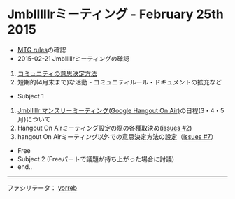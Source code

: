 # Jmblllllrミーティング - February 25th 2015

- [MTG rules](https://github.com/Jmblllllr/core/blob/master/mtg-rules.md)の確認
- 2015-02-21 Jmblllllrミーティングの確認
 1. [コミュニティの意思決定方法](https://github.com/Jmblllllr/core/blob/master/decision-making-guidelines.md)
 2. 短期的(4月末まで)な活動 - コミュニティルール・ドキュメントの拡充など
- Subject 1
 1. [Jmblllllr マンスリーミーティング(Google Hangout On Air)]()の日程(3・4・5月)について
 2. Hangout On Airミーティング設定の際の各種取決め([issues #2](https://github.com/Jmblllllr/core/issues/2))
 3. hangout On Airミーティング以外での意思決定方法の設定（[issues #7](https://github.com/Jmblllllr/core/issues/7)）
- Free
- Subject 2 (Freeパートで議題が持ち上がった場合に討議)
- end..

---

ファシリテータ： [yorreb](https://github.com/yorreb)
